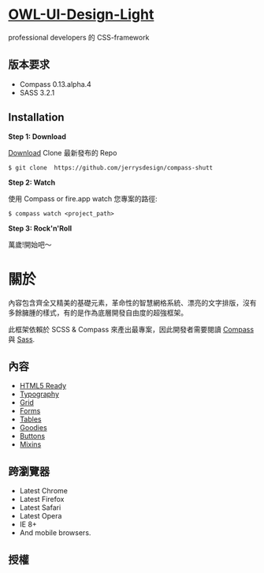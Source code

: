 [OWL-UI-Design-Light](https://github.com/design-team-cepave/owl-ui-design-light)
=========================

professional developers 的 CSS-framework

版本要求
-------------------------
* Compass 0.13.alpha.4
* SASS 3.2.1

Installation
-------------------------
**Step 1: Download**

[Download](https://github.com/design-team-cepave/owl-ui-design-lightmaster) Clone 最新發布的 Repo

``$ git clone  https://github.com/jerrysdesign/compass-shutt``

**Step 2: Watch**

使用 Compass or fire.app watch 您專案的路徑:

``$ compass watch <project_path>``

**Step 3: Rock'n'Roll**

萬歲!開始吧～

關於
========================

內容包含齊全又精美的基礎元素，革命性的智慧網格系統、漂亮的文字排版，沒有多餘臃腫的樣式，有的是作為底層開發自由度的超強框架。

此框架依賴於 SCSS & Compass 來產出最專案，因此開發者需要閱讀 [Compass](http://compass-style.org/) 與 [Sass](http://sass-lang.com/).

內容
-------------------------

* [HTML5 Ready](https://github.com/design-team-cepave/owl-ui-design-lightblob/master/index.html)
* [Typography](https://github.com/design-team-cepave/owl-ui-design-lightblob/master/sass/_typo.scss)
* [Grid](https://github.com/design-team-cepave/owl-ui-design-lightblob/master/sass/_grid.scss)
* [Forms](https://github.com/design-team-cepave/owl-ui-design-lightblob/master/sass/_forms.scss)
* [Tables](https://github.com/design-team-cepave/owl-ui-design-lightblob/master/sass/_tables.scss)
* [Goodies](https://github.com/design-team-cepave/owl-ui-design-lightblob/master/sass/_goodies.scss)
* [Buttons](https://github.com/design-team-cepave/owl-ui-design-lightblob/master/sass/_buttons.scss)
* [Mixins](https://github.com/design-team-cepave/owl-ui-design-lightblob/master/sass/_mixins.scss)


跨瀏覽器
-------------------------
* Latest Chrome
* Latest Firefox
* Latest Safari
* Latest Opera
* IE 8+
* And mobile browsers.

授權
-------------------------